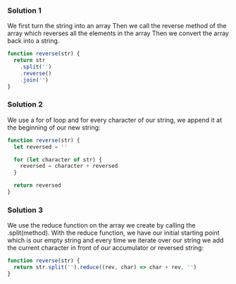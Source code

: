 ### Solution 1

We first turn the string into an array
Then we call the reverse method of the array which reverses all the elements in the array
Then we convert the array back into a string.

```js
function reverse(str) {
  return str
    .split('')
    .reverse()
    .join('')
}
```

### Solution 2

We use a for of loop and for every character of our string, we append it at the beginning of our new string:

```js
function reverse(str) {
  let reversed = ''

  for (let character of str) {
    reversed = character + reversed
  }

  return reversed
}
```

### Solution 3

We use the reduce function on the array we create by calling the .split(method).
With the reduce function, we have our initial starting point which is our empty string and every time we iterate over our string we add the current character in front of our accumulator or reversed string:

```js
function reverse(str) {
  return str.split('').reduce((rev, char) => char + rev, '')
}
```
